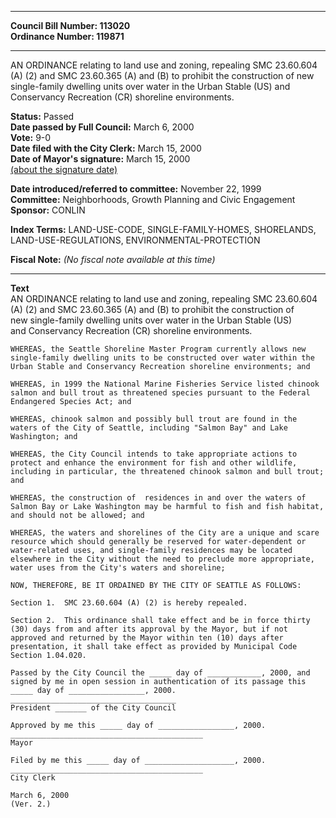 * * * * *  
  
**Council Bill Number: [](#h0)[](#h2)113020**   
**Ordinance Number: 119871**  
  
* * * * *  
  
AN ORDINANCE relating to land use and zoning, repealing SMC 23.60.604 (A) (2) and SMC 23.60.365 (A) and (B) to prohibit the construction of new single-family dwelling units over water in the Urban Stable (US) and Conservancy Recreation (CR) shoreline environments.  
  
**Status:** Passed   
**Date passed by Full Council:** March 6, 2000   
**Vote:** 9-0   
**Date filed with the City Clerk:** March 15, 2000   
**Date of Mayor's signature:** March 15, 2000   
[(about the signature date)](/~public/approvaldate.htm)   
  
  
**Date introduced/referred to committee:** November 22, 1999   
**Committee:** Neighborhoods, Growth Planning and Civic Engagement   
**Sponsor:** CONLIN   
  
**Index Terms:** LAND-USE-CODE, SINGLE-FAMILY-HOMES, SHORELANDS, LAND-USE-REGULATIONS, ENVIRONMENTAL-PROTECTION  
  
**Fiscal Note:** *(No fiscal note available at this time)*  
  
* * * * *  
  
**Text**  
    AN ORDINANCE relating to land use and zoning, repealing SMC 23.60.604  
    (A) (2) and SMC 23.60.365 (A) and (B) to prohibit the construction of  
    new single-family dwelling units over water in the Urban Stable (US)  
    and Conservancy Recreation (CR) shoreline environments.  
  
    WHEREAS, the Seattle Shoreline Master Program currently allows new  
    single-family dwelling units to be constructed over water within the  
    Urban Stable and Conservancy Recreation shoreline environments; and  
  
    WHEREAS, in 1999 the National Marine Fisheries Service listed chinook  
    salmon and bull trout as threatened species pursuant to the Federal  
    Endangered Species Act; and  
  
    WHEREAS, chinook salmon and possibly bull trout are found in the  
    waters of the City of Seattle, including "Salmon Bay" and Lake  
    Washington; and  
  
    WHEREAS, the City Council intends to take appropriate actions to  
    protect and enhance the environment for fish and other wildlife,  
    including in particular, the threatened chinook salmon and bull trout;  
    and  
  
    WHEREAS, the construction of  residences in and over the waters of  
    Salmon Bay or Lake Washington may be harmful to fish and fish habitat,  
    and should not be allowed; and  
  
    WHEREAS, the waters and shorelines of the City are a unique and scare  
    resource which should generally be reserved for water-dependent or  
    water-related uses, and single-family residences may be located  
    elsewhere in the City without the need to preclude more appropriate,  
    water uses from the City's waters and shoreline;  
  
    NOW, THEREFORE, BE IT ORDAINED BY THE CITY OF SEATTLE AS FOLLOWS:  
  
    Section 1.  SMC 23.60.604 (A) (2) is hereby repealed.  
  
    Section 2.  This ordinance shall take effect and be in force thirty  
    (30) days from and after its approval by the Mayor, but if not  
    approved and returned by the Mayor within ten (10) days after  
    presentation, it shall take effect as provided by Municipal Code  
    Section 1.04.020.  
  
    Passed by the City Council the _____ day of ____________, 2000, and  
    signed by me in open session in authentication of its passage this  
    _____ day of _________________, 2000.  
    _____________________________________  
    President _______ of the City Council  
  
    Approved by me this _____ day of _________________, 2000.  
    ___________________________________________  
    Mayor  
  
    Filed by me this _____ day of ____________________, 2000.  
    ___________________________________________  
    City Clerk  
  
    March 6, 2000  
    (Ver. 2.)  
